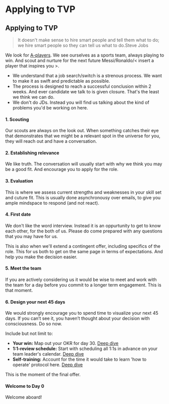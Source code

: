 # Applying to TVP



## Applying to TVP

> It doesn't make sense to hire smart people and tell them what to do; we hire smart people so they can tell us what to do.Steve Jobs

We look for [A-players](). We see ourselves as a sports team, always playing to win. And scout and nurture for the next future Messi/Ronaldo/&lt; insert a player that inspires you &gt;.

* We understand that a job search/switch is a strenous process. We want to make it as swift and predictable as possible.
* The process is designed to reach a successful conclusion within 2 weeks. And ever candidate we talk to is given closure. That's the least we think we can do.
* We don't do JDs. Instead you will find us talking about the kind of problems you'd be working on here.

#### 1. Scouting

Our scouts are always on the look out. When something catches their eye that demonstrates that we might be a relevant spot in the universe for you, they will reach out and have a conversation.

#### 2. Establishing relevance

We like truth. The conversation will usually start with why we think you may be a good fit. And encourage you to apply for the role.

#### 3. Evaluation

This is where we assess current strengths and weaknesses in your skill set and cuture fit. This is usually done asynchronousy over emails, to give you ample mindspace to respond \(and not react\).

#### 4. First date

We don't like the word interview. Instead it is an oppurtunity to get to know each other, for the both of us. Please do come prepared with any questions that you may have for us.

This is also when we'll extend a contingent offer, including specifics of the role. This for us both to get on the same page in terms of expectations. And help you make the decision easier.

#### 5. Meet the team

If you are actively considering us it would be wise to meet and work with the team for a day before you commit to a longer term engagement. This is that moment.

#### 6. Design your next 45 days

We would strongly encourage you to spend time to visualize your next 45 days. If you can’t see it, you haven’t thought about your decision with consciousness. Do so now.

Include but not limit to:

* **Your win:** Map out your OKR for day 30. [Deep dive]()
* **1:1-review schedule:** Start with scheduling all 1:1s in advance on your team leader's calendar. [Deep dive]()
* **Self-training:** Account for the time it would take to learn 'how to operate' protocol here. [Deep dive]()

This is the moment of the final offer.

#### Welcome to Day 0

Welcome aboard!

### 

